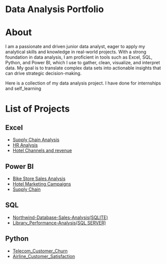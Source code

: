 # Data Analysis Portfolio
# About 
 I am a passionate and driven junior data analyst, eager to apply my analytical skills and knowledge in real-world projects. With a strong foundation in data analysis, I am proficient in tools such as Excel, SQL, Python, and Power BI, which I use to gather, clean, visualize, and interpret data. My goal is to translate complex data sets into actionable insights that can drive strategic decision-making.

 Here is a collection of my data analysis project. I have done for internships and self_learning 

 # List of Projects 
 ## Excel 
  - [Supply Chain Analysis](https://github.com/Saragamil3/Commerce-analysis)
  - [HR Analysis](https://github.com/Saragamil3/HR-Analysis)
  - [Hotel Channels and revenue](https://github.com/Saragamil3/Hotel_Channels_and_revenue)
    
 ## Power BI 
   - [Bike Store Sales Analysis](https://github.com/Saragamil3/Bike-Store-Sales-Analysis)
   - [Hotel Marketing Campaigns](https://github.com/Saragamil3/Hotel-Marketing-Campaigns)
   - [Supply Chain](https://github.com/Saragamil3/Supply-Chain)
## SQL
   - [Northwind-Database-Sales-Analysis(SQLITE)](https://github.com/Saragamil3/Northwind-database-Sales-Analysis) 
   - [Library_Performance-Analysis(SQL SERVER)](https://github.com/Saragamil3/Library_Performance_Analysis)
  
## Python 
   - [Telecom_Customer_Churn](https://github.com/Saragamil3/Telecom_Customer_Churn)
   - [Airline_Customer_Satisfaction](https://github.com/Saragamil3/Airline_customer_satisfaction)

     
